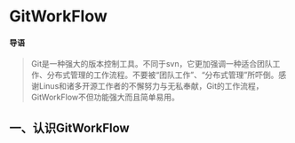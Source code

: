 #  GitWorkFlow
#### 导语
> Git是一种强大的版本控制工具。不同于svn，它更加强调一种适合团队工作、分布式管理的工作流程。不要被“团队工作”、“分布式管理”所吓倒。感谢Linus和诸多开源工作者的不懈努力与无私奉献，Git的工作流程，GitWorkFlow不但功能强大而且简单易用。

## 一、认识GitWorkFlow
